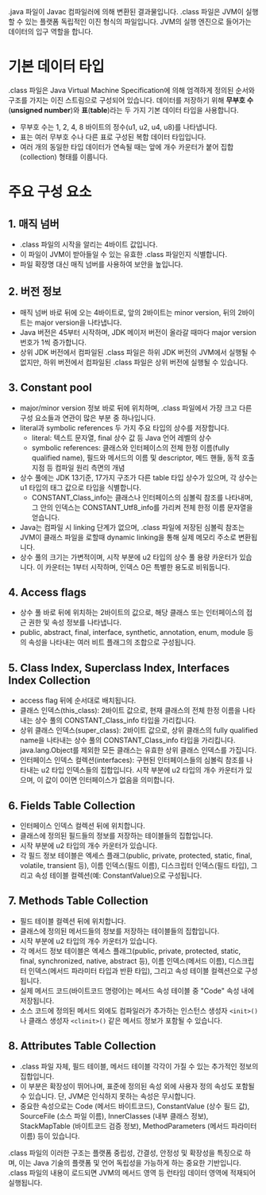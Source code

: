 .java 파일이 Javac 컴파일러에 의해 변환된 결과물입니다.
.class 파일은 JVM이 실행할 수 있는 플랫폼 독립적인 이진 형식의 파일입니다. JVM의 실행 엔진으로 들어가는 데이터의 입구 역할을 합니다.

# 기본 데이터 타입
.class 파일은 Java Virtual Machine Specification에 의해 엄격하게 정의된 순서와 구조를 가지는 이진 스트림으로 구성되어 있습니다.
데이터를 저장하기 위해 **무부호 수**(**unsigned number**)와 **표**(**table**)라는 두 가지 기본 데이터 타입을 사용합니다.
- 무부호 수는 1, 2, 4, 8 바이트의 정수(u1, u2, u4, u8)를 나타냅니다.
- 표는 여러 무부호 수나 다른 표로 구성된 복합 데이터 타입입니다.
- 여러 개의 동일한 타입 데이터가 연속될 때는 앞에 개수 카운터가 붙어 집합(collection) 형태를 이룹니다.
# 주요 구성 요소
## 1. 매직 넘버
- .class 파일의 시작을 알리는 4바이트 값입니다.
- 이 파일이 JVM이 받아들일 수 있는 유효한 .class 파일인지 식별합니다.
- 파일 확장명 대신 매직 넘버를 사용하여 보안을 높입니다.
## 2. 버전 정보
- 매직 넘버 바로 뒤에 오는 4바이트로, 앞의 2바이트는 minor version, 뒤의 2바이트는 major version을 나타냅니다.
- Java 버전은 45부터 시작하며, JDK 메이저 버전이 올라갈 때마다 major version 번호가 1씩 증가합니다.
- 상위 JDK 버전에서 컴파일된 .class 파일은 하위 JDK 버전의 JVM에서 실행될 수 없지만, 하위 버전에서 컴파일된 .class 파일은 상위 버전에 실행될 수 있습니다.
## 3. Constant pool
- major/minor version 정보 바로 뒤에 위치하며, .class 파일에서 가장 크고 다른 구성 요소들과 연관이 많은 부분 중 하나입니다.
- literal과 symbolic references 두 가지 주요 타입의 상수를 저장합니다.
	- literal: 텍스트 문자열, final 상수 값 등 Java 언어 레벨의 상수
	- symbolic references: 클래스와 인터페이스의 전체 한정 이름(fully qualified name), 필드와 메서드의 이름 및 descriptor, 메드 핸들, 동적 호출 지점 등 컴파일 원리 측면의 개념
- 상수 풀에는 JDK 13기준, 17가지 구조가 다른 table 타입 상수가 있으며, 각 상수는 u1 타입의 태그 값으로 타입을 식별합니다.
	- CONSTANT_Class_info는 클래스나 인터페이스의 심볼릭 참조를 나타내며, 그 안의 인덱스는 CONSTANT_Utf8_info를 가리켜 전체 한정 이름 문자열을 얻습니다.
- Java는 컴파일 시 linking 단계가 없으며, .class 파일에 저장된 심볼릭 참조는 JVM이 클래스 파일을 로할때 dynamic linking을 통해 실제 메모리 주소로 변환됩니다.
- 상수 풀의 크기는 가변적이며, 시작 부분에 u2 타입의 상수 풀 용량 카운터가 있습니다. 이 카운터는 1부터 시작하며, 인덱스 0은 특별한 용도로 비워둡니다.
## 4. Access flags
- 상수 풀 바로 뒤에 위치하는 2바이트의 값으로, 해당 클래스 또는 인터페이스의 접근 권한 및 속성 정보를 나타냅니다.
- public, abstract, final, interface, synthetic, annotation, enum, module 등의 속성을 나타내는 여러 비트 플래그의 조합으로 구성됩니다.
## 5. Class Index, Superclass Index, Interfaces Index Collection
- access flag 뒤에 순서대로 배치됩니다.
- 클래스 인덱스(this_class): 2바이트 값으로, 현재 클래스의 전체 한정 이름을 나타내는 상수 풀의 CONSTANT_Class_info 타입을 가리킵니다.
- 상위 클래스 인덱스(super_class): 2바이트 값으로, 상위 클래스의 fully qualified name을 나타내는 상수 풀의 CONSTANT_Class_info 타입을 가리킵니다. java.lang.Object를 제외한 모든 클래스는 유효한 상위 클래스 인덱스를 가집니다.
- 인터페이스 인덱스 컬렉션(interfaces): 구현된 인터페이스들의 심볼릭 참조를 나타내는 u2 타입 인덱스들의 집합입니다. 시작 부분에 u2 타입의 개수 카운터가 있으며, 이 값이 0이면 인터페이스가 없음을 의미합니다.

## 6. Fields Table Collection
- 인터페이스 인덱스 컬렉션 뒤에 위치합니다.
- 클래스에 정의된 필드들의 정보를 저장하는 테이블들의 집합입니다.
- 시작 부분에 u2 타입의 개수 카운터가 있습니다.
- 각 필드 정보 테이블은 엑세스 플래그(public, private, protected, static, final, volatile, transient 등), 이름 인덱스(필드 이름), 디스크립터 인덱스(필드 타입), 그리고 속성 테이블 컬렉션(예: ConstantValue)으로 구성됩니다.
## 7. Methods Table Collection
- 필드 테이블 컬렉션 뒤에 위치합니다.
- 클래스에 정의된 메서드들의 정보를 저장하는 테이블들의 집합입니다.
- 시작 부분에 u2 타입의 개수 카운터가 있습니다.
- 각 메서드 정보 테이블은 엑세스 플래그(public, private, protected, static, final, synchronized, native, abstract 등), 이름 인덱스(메서드 이름), 디스크립터 인덱스(메서드 파라미터 타입과 반환 타입), 그리고 속성 테이블 컬렉션으로 구성됩니다.
- 실제 메서드 코드(바이트코드 명령어)는 메서드 속성 테이블 중 "Code" 속성 내에 저장됩니다.
- 소스 코드에 정의된 메서드 외에도 컴파일러가 추가하는 인스턴스 생성자 `<init>()`나 클래스 생성자 `<clinit>()` 같은 메서드 정보가 포함될 수 있습니다.
## 8. Attributes Table Collection
- .class 파일 자체, 필드 테이블, 메서드 테이블 각각이 가질 수 있는 추가적인 정보의 집합입니다.
- 이 부분은 확장성이 뛰어나며, 표준에 정의된 속성 외에 사용자 정의 속성도 포함될 수 있습니다. 단, JVM은 인식하지 못하는 속성은 무시합니다.
- 중요한 속성으로는 Code (메서드 바이트코드), ConstantValue (상수 필드 값), SourceFile (소스 파일 이름), InnerClasses (내부 클래스 정보), StackMapTable (바이트코드 검증 정보), MethodParameters (메서드 파라미터 이름) 등이 있습니다.

.class 파일의 이러한 구조는 플랫폼 중립성, 간결성, 안정성 및 확장성을 특징으로 하며, 이는 Java 기술의 플랫폼 및 언어 독립성을 가능하게 하는 중요한 기반입니다.
.class 파일의 내용이 로드되면 JVM의 메서드 영역 등 런타임 데이터 영역에 적재되어 실행됩니다.